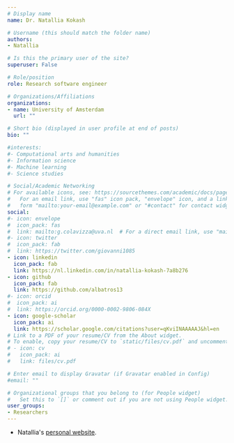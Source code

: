 ```yaml
---
# Display name
name: Dr. Natallia Kokash

# Username (this should match the folder name)
authors:
- Natallia

# Is this the primary user of the site?
superuser: False

# Role/position
role: Research software engineer

# Organizations/Affiliations
organizations:
- name: University of Amsterdam
  url: ""

# Short bio (displayed in user profile at end of posts)
bio: ""

#interests:
#- Computational arts and humanities
#- Information science
#- Machine learning
#- Science studies

# Social/Academic Networking
# For available icons, see: https://sourcethemes.com/academic/docs/page-builder/#icons
#   For an email link, use "fas" icon pack, "envelope" icon, and a link in the
#   form "mailto:your-email@example.com" or "#contact" for contact widget.
social:
#- icon: envelope
#  icon_pack: fas
#  link: mailto:g.colavizza@uva.nl  # For a direct email link, use "mailto:g.colavizza@uva.nl".
#- icon: twitter
#  icon_pack: fab
#  link: https://twitter.com/giovanni1085
- icon: linkedin
  icon_pack: fab
  link: https://nl.linkedin.com/in/natallia-kokash-7a8b276
- icon: github
  icon_pack: fab
  link: https://github.com/albatros13
#- icon: orcid
#  icon_pack: ai
#  link: https://orcid.org/0000-0002-9806-084X
- icon: google-scholar
  icon_pack: ai
  link: https://scholar.google.com/citations?user=qKviINAAAAAJ&hl=en
# Link to a PDF of your resume/CV from the About widget.
# To enable, copy your resume/CV to `static/files/cv.pdf` and uncomment the lines below.
# - icon: cv
#   icon_pack: ai
#   link: files/cv.pdf

# Enter email to display Gravatar (if Gravatar enabled in Config)
#email: ""

# Organizational groups that you belong to (for People widget)
#   Set this to `[]` or comment out if you are not using People widget.
user_groups:
- Researchers
---
```


* Natallia's [personal website](http://www.nkokash.com).

